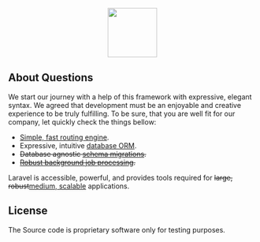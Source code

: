<p align="center"><a href="https://allsports.by" target="_blank"><img src="https://www.allsports.by/img/allsports_logo_type.png" width="100"></a></p>

## About Questions

We start our journey with a help of this framework with expressive, elegant syntax. 
We agreed that development must be an enjoyable and creative experience to be truly fulfilling.
To be sure, that you are well fit for our company, let quickly check the things bellow:

- [Simple, fast routing engine](https://laravel.com/docs/routing).
- Expressive, intuitive [database ORM](https://laravel.com/docs/eloquent). 
- <del>Database agnostic [schema migrations](https://laravel.com/docs/migrations).</del>
- <del>[Robust background job processing](https://laravel.com/docs/queues).</del>

Laravel is accessible, powerful, and provides tools required for <del>large,  robust</del><ins>medium, scalable</ins> applications.

## License

The Source code is proprietary software only for testing purposes.
